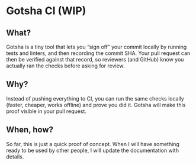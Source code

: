 # Gotsha CI (WIP)

## What?
Gotsha is a tiny tool that lets you “sign off” your commit locally by running tests and linters, and then recording the commit SHA. Your pull request can then be verified against that record, so reviewers (and GitHub) know you actually ran the checks before asking for review.

## Why?
Instead of pushing everything to CI, you can run the same checks locally (faster, cheaper, works offline) and prove you did it.
Gotsha will make this proof visible in your pull request.

## When, how?
So far, this is just a quick proof of concept. When I will have something ready to be used by other people, I will update the documentation with details.
